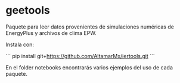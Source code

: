 # geetools

Paquete para leer datos provenientes de simulaciones numéricas de EnergyPlus y archivos de clima
EPW.

Instala con:

´´´
pip install git+https://github.com/AltamarMx/iertools.git
´´´

En el folder notebooks encontrarás varios ejemplos del uso de cada paquete.
